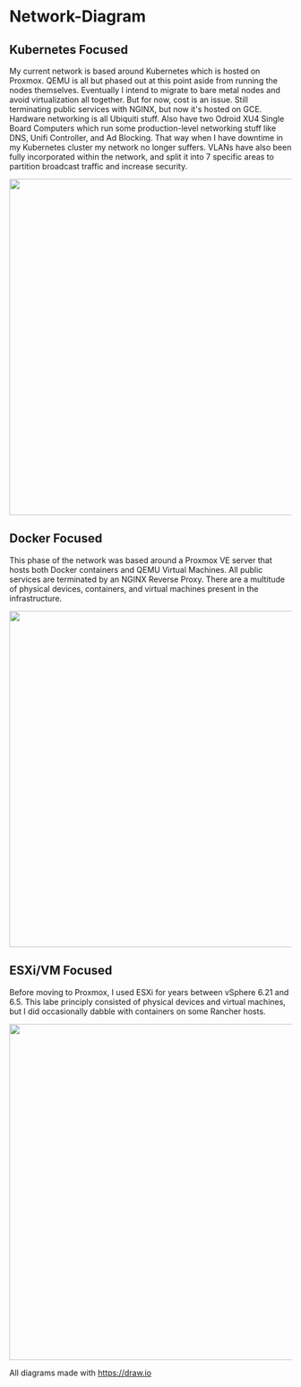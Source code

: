 # Network-Diagram

## Kubernetes Focused

My current network is based around Kubernetes which is hosted on Proxmox. QEMU is all but phased out at this point aside from running the nodes themselves. Eventually I intend to migrate to bare metal nodes and avoid virtualization all together. But for now, cost is an issue. Still terminating public services with NGINX, but now it's hosted on GCE. Hardware networking is all Ubiquiti stuff. Also have two Odroid XU4 Single Board Computers which run some production-level networking stuff like DNS, Unifi Controller, and Ad Blocking. That way when I have downtime in my Kubernetes cluster my network no longer suffers. VLANs have also been fully incorporated within the network, and split it into 7 specific areas to partition broadcast traffic and increase security.

<p align="center">
   <img src="https://raw.githubusercontent.com/zimmertr/Network-Diagram/master/Kubernetes_Lab_2019.png" height="600">
</p>


## Docker Focused 

This phase of the network was based around a Proxmox VE server that hosts both Docker containers and QEMU Virtual Machines. All public services are terminated by an NGINX Reverse Proxy. There are a multitude of physical devices, containers, and virtual machines present in the infrastructure.   


<p align="center">
   <img src="https://raw.githubusercontent.com/zimmertr/Network-Diagram/master/Proxmox_Lab_2018-2019.png" height="600">
</p>


## ESXi/VM Focused

Before moving to Proxmox, I used ESXi for years between vSphere 6.21 and 6.5. This labe principly consisted of physical devices and virtual machines, but I did occasionally dabble with containers on some Rancher hosts.   
<p align="center">
   <img src="https://raw.githubusercontent.com/zimmertr/Network-Diagram/master/ESXi_Lab_2016-2018.png" height="600">
</p>

All diagrams made with https://draw.io
